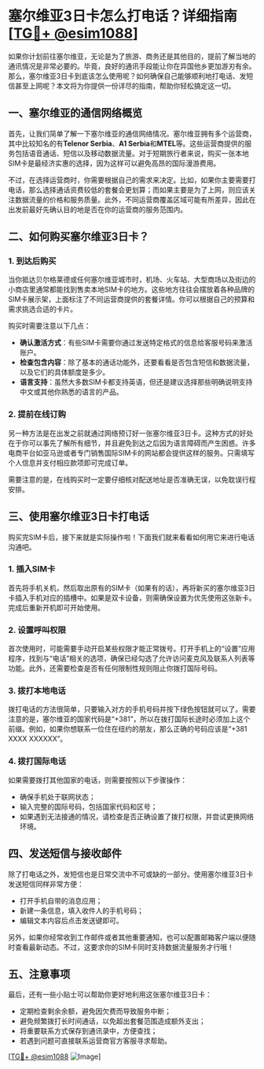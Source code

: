 # 塞尔维亚3日卡怎么打电话？详细指南[[TG💪+ @esim1088](https://t.me/s/esim1088)]

如果你计划前往塞尔维亚，无论是为了旅游、商务还是其他目的，提前了解当地的通讯情况是非常必要的。毕竟，良好的通讯手段能让你在异国他乡更加游刃有余。那么，塞尔维亚3日卡到底该怎么使用呢？如何确保自己能够顺利地打电话、发短信甚至上网呢？本文将为你提供一份详尽的指南，帮助你轻松搞定这一切。

## 一、塞尔维亚的通信网络概览

首先，让我们简单了解一下塞尔维亚的通信网络情况。塞尔维亚拥有多个运营商，其中比较知名的有**Telenor Serbia**、**A1 Serbia**和**MTEL**等。这些运营商提供的服务包括语音通话、短信以及移动数据流量。对于短期旅行者来说，购买一张本地SIM卡是最经济实惠的选择，因为这样可以避免高昂的国际漫游费用。

不过，在选择运营商时，你需要根据自己的需求来决定。比如，如果你主要需要打电话，那么选择通话资费较低的套餐会更划算；而如果主要是为了上网，则应该关注数据流量的价格和服务质量。此外，不同运营商覆盖区域可能有所差异，因此在出发前最好先确认目的地是否在你的运营商的服务范围内。

## 二、如何购买塞尔维亚3日卡？

### 1. 到达后购买

当你抵达贝尔格莱德或任何塞尔维亚城市时，机场、火车站、大型商场以及街边的小商店里通常都能找到售卖本地SIM卡的地方。这些地方往往会摆放着各种品牌的SIM卡展示架，上面标注了不同运营商提供的套餐详情。你可以根据自己的预算和需求挑选合适的卡片。

购买时需要注意以下几点：
- **确认激活方式**：有些SIM卡需要你通过发送特定格式的信息给客服号码来激活账户。
- **检查包含内容**：除了基本的通话功能外，还要看看是否包含短信和数据流量，以及它们的具体额度是多少。
- **语言支持**：虽然大多数SIM卡都支持英语，但还是建议选择那些明确说明支持中文或其他你熟悉的语言的产品。

### 2. 提前在线订购

另一种方法是在出发之前就通过网络预订好一张塞尔维亚3日卡。这种方式的好处在于你可以事先了解所有细节，并且避免到达之后因为语言障碍而产生困惑。许多电商平台如亚马逊或者专门销售国际SIM卡的网站都会提供这样的服务。只需填写个人信息并支付相应款项即可完成订单。

需要注意的是，在线购买时一定要仔细核对配送地址是否准确无误，以免耽误行程安排。

## 三、使用塞尔维亚3日卡打电话

购买完SIM卡后，接下来就是实际操作啦！下面我们就来看看如何用它来进行电话沟通吧。

### 1. 插入SIM卡

首先将手机关机，然后取出原有的SIM卡（如果有的话），再将新买的塞尔维亚3日卡插入手机对应的插槽中。如果是双卡设备，则需确保设置为优先使用这张新卡。完成后重新开机即可开始使用。

### 2. 设置呼叫权限

首次使用时，可能需要手动开启某些权限才能正常拨号。打开手机上的“设置”应用程序，找到与“电话”相关的选项，确保已经勾选了允许访问麦克风及联系人列表等功能。此外，还需要检查是否有任何限制性规则阻止你拨打国际号码。

### 3. 拨打本地电话

拨打电话的方法很简单，只要输入对方的手机号码并按下绿色按钮就可以了。需要注意的是，塞尔维亚的国家代码是“+381”，所以在拨打国际长途时必须加上这个前缀。例如，如果你想联系一位住在纽约的朋友，那么正确的号码应该是“+381 XXXX XXXXXX”。

### 4. 拨打国际电话

如果需要拨打其他国家的电话，则需要按照以下步骤操作：
- 确保手机处于联网状态；
- 输入完整的国际号码，包括国家代码和区号；
- 如果遇到无法接通的情况，请检查是否正确设置了拨打权限，并尝试更换网络环境。

## 四、发送短信与接收邮件

除了打电话之外，发短信也是日常交流中不可或缺的一部分。使用塞尔维亚3日卡发送短信同样非常方便：

- 打开手机自带的消息应用；
- 新建一条信息，填入收件人的手机号码；
- 编辑文本内容后点击发送键即可。

另外，如果你经常收到工作邮件或者其他重要通知，也可以配置邮箱客户端以便随时查看最新动态。不过，这要求你的SIM卡同时支持数据流量服务才行哦！

## 五、注意事项

最后，还有一些小贴士可以帮助你更好地利用这张塞尔维亚3日卡：

- 定期检查剩余余额，避免因欠费而导致服务中断；
- 避免频繁拨打长时间通话，以免超出套餐范围造成额外支出；
- 将重要联系方式保存到通讯录中，方便查找；
- 若遇到问题可直接联系运营商官方客服寻求帮助。

[[TG💪+ @esim1088](https://t.me/s/esim1088) ![Image](https://i.postimg.cc/4NQfJmqS/Snipaste-2025-05-13-00-14-12.png)]